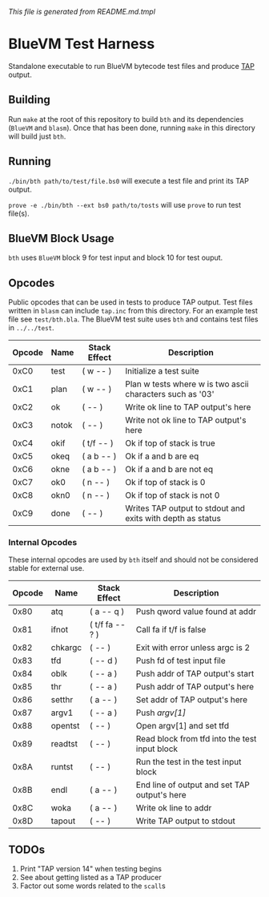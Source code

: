 _This file is generated from README.md.tmpl_

# BlueVM Test Harness

Standalone executable to run BlueVM bytecode test files and produce [TAP](https://testanything.org/) output.

## Building

Run `make` at the root of this repository to build `bth` and its dependencies (`BlueVM` and `blasm`). Once that has
been done, running `make` in this directory will build just `bth`.

## Running

`./bin/bth path/to/test/file.bs0` will execute a test file and print its TAP output.

`prove -e ./bin/bth --ext bs0 path/to/tosts` will use `prove` to run test file(s).

## BlueVM Block Usage

`bth` uses `BlueVM` block 9 for test input and block 10 for test ouput.

## Opcodes

Public opcodes that can be used in tests to produce TAP output. Test files written in `blasm` can include `tap.inc`
from this directory. For an example test file see `test/bth.bla`. The BlueVM test suite uses `bth` and contains
test files in `../../test`.

| Opcode | Name | Stack Effect | Description |
|----|----|----|----|
| 0xC0 | test | ( w -- ) | Initialize a test suite |
| 0xC1 | plan | ( w -- ) | Plan w tests where w is two ascii characters such as '03' |
| 0xC2 | ok | ( -- ) | Write ok line to TAP output's here |
| 0xC3 | notok | ( -- ) | Write not ok line to TAP output's here |
| 0xC4 | okif | ( t/f -- ) | Ok if top of stack is true |
| 0xC5 | okeq | ( a b -- ) | Ok if a and b are eq |
| 0xC6 | okne | ( a b -- ) | Ok if a and b are not eq |
| 0xC7 | ok0 | ( n -- ) | Ok if top of stack is 0 |
| 0xC8 | okn0 | ( n -- ) | Ok if top of stack is not 0 |
| 0xC9 | done | ( -- ) | Writes TAP output to stdout and exits with depth as status |

### Internal Opcodes

These internal opcodes are used by `bth` itself and should not be considered stable for external use.

| Opcode | Name | Stack Effect | Description |
|----|----|----|----|
| 0x80 | atq | ( a -- q ) | Push qword value found at addr |
| 0x81 | ifnot | ( t/f fa -- ? ) | Call fa if t/f is false |
| 0x82 | chkargc | ( -- ) | Exit with error unless argc is 2 |
| 0x83 | tfd | ( -- d ) | Push fd of test input file |
| 0x84 | oblk | ( -- a ) | Push addr of TAP output's start |
| 0x85 | thr | ( -- a ) | Push addr of TAP output's here |
| 0x86 | setthr | ( a -- ) | Set addr of TAP output's here |
| 0x87 | argv1 | ( -- a ) | Push _argv[1]_ |
| 0x88 | opentst | ( -- ) | Open argv[1] and set tfd |
| 0x89 | readtst | ( -- ) | Read block from tfd into the test input block |
| 0x8A | runtst | ( -- ) | Run the test in the test input block |
| 0x8B | endl | ( a -- ) | End line of output and set TAP output's here |
| 0x8C | woka | ( a -- ) | Write ok line to addr |
| 0x8D | tapout | ( -- ) | Write TAP output to stdout |

## TODOs

1. Print "TAP version 14" when testing begins
1. See about getting listed as a TAP producer
1. Factor out some words related to the `scall`s
